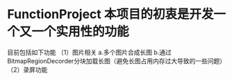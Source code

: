 # FunctionProject 本项目的初衷是开发一个又一个实用性的功能
目前包括如下功能
（1）图片相关
    a.多个图片合成长图
    b.通过BitmapRegionDecorder分块加载长图（避免长图占用内存过大导致的一些问题）
（2）录屏功能   
   
